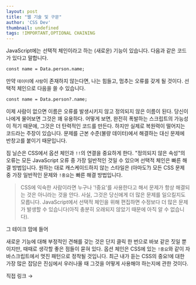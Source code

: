 ```yaml
---
layout: post
title: "웹 기술 및 구문"
author: 'CSS Dev'
thumbnail: undefined
tags: !IMPORTANT,OPTIONAL CHAINING
---
```



JavaScript에는 선택적 체인이라고 하는 (새로운) 기능이 있습니다. 다음과 같은 코드가 있다고 말합니다.

```html
const name = Data.person.name;
```

만약 `데이터`에 `사람`이 존재하지 않는다면, 나는 힘들고, 멈추는 오류를 갖게 될 것이다. 선택적 체인으로 다음을 쓸 수 있습니다.

```html
const name = Data.person?.name;
```

이제 사람이 없으면 이름은 오류를 발생시키지 않고 정의되지 않은 이름이 된다. 당신이 나에게 물어보면 그것은 꽤 유용하다. 어떻게 보면, 완전히 폭발하는 스크립트의 가능성이 적기 때문에, 그것은 더 탄력적인 코드를 만든다. 하지만 실제로 복원력이 떨어지는 코드라는 주장이 있습니다. 문제를 근본 수준(불량 데이터)에서 해결하는 대신 문제에 반창고를 붙이기 때문입니다.

짐 닐슨은 CSS에서 옵션 체인과 `!!`의 연결을 중요하게 한다. "정의되지 않은 속성"의 오류는 모든 JavaScript 오류 중 가장 일반적인 것일 수 있으며 선택적 체인은 빠른 해결 방법입니다. 원하는 대로 캐스케이드하지 않는 스타일은 (아마도?) 모든 CSS 문제 중 가장 일반적인 문제와 `!중요`는 빠른 해결 방법입니다.

> CSS에 익숙한 사람이라면 누구나 '!중요'를 사용한다고 해서 문제가 항상 해결되는 것은 아니라는 것을 안다. 사실, 그것은 당신에게 더 많은 문제를 일으킬지도 모릅니다. JavaScript에서 선택적 체인을 위해 편집하면 수정보다 더 많은 문제가 발생할 수 있습니다(아직 충분히 오래되지 않았기 때문에 아직 알 수 없습니다).

그 테이크 맘에 들어

새로운 기능에 대해 부정적인 견해를 갖는 것은 단지 클릭 한 번으로 바보 같은 짓일 뿐이지만, 때때로 생각할 좋은 점들이 묻혀 있다. 옵션 체인은 CSS에 있는 `!중요`와 같이 자바스크립트에서 멋진 패턴으로 정착될 것입니다. 최근 내가 듣는 CSS의 중요!에 대한 가장 많은 잡담은 진심에서 우러나올 때 그것을 어떻게 사용해야 하는지에 관한 것이다.

직접 링크 →